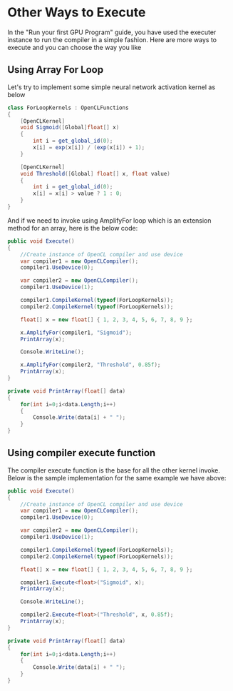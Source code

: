 # Other Ways to Execute

In the "Run your first GPU Program" guide, you have used the executer instance to run the compiler in a simple fashion. Here are more ways to execute and you can choose the way you like

## Using Array For Loop

Let's try to implement some simple neural network activation kernel as below

```csharp
class ForLoopKernels : OpenCLFunctions
{
    [OpenCLKernel]
    void Sigmoid([Global]float[] x)
    {
        int i = get_global_id(0);
        x[i] = exp(x[i]) / (exp(x[i]) + 1);
    }

    [OpenCLKernel]
    void Threshold([Global] float[] x, float value)
    {
        int i = get_global_id(0);
        x[i] = x[i] > value ? 1 : 0;
    }
}
```

And if we need to invoke using AmplifyFor loop which is an extension method for an array, here is the below code:

```csharp
public void Execute()
{
    //Create instance of OpenCL compiler and use device
    var compiler1 = new OpenCLCompiler();
    compiler1.UseDevice(0);

    var compiler2 = new OpenCLCompiler();
    compiler1.UseDevice(1);

    compiler1.CompileKernel(typeof(ForLoopKernels));
    compiler2.CompileKernel(typeof(ForLoopKernels));

    float[] x = new float[] { 1, 2, 3, 4, 5, 6, 7, 8, 9 };

    x.AmplifyFor(compiler1, "Sigmoid");
    PrintArray(x);

    Console.WriteLine();

    x.AmplifyFor(compiler2, "Threshold", 0.85f);
    PrintArray(x);
}

private void PrintArray(float[] data)
{
    for(int i=0;i<data.Length;i++)
    {
        Console.Write(data[i] + " ");
    }
}
```

## Using compiler execute function

The compiler execute function is the base for all the other kernel invoke. Below is the sample implementation for the same example we have above:

```csharp
public void Execute()
{
    //Create instance of OpenCL compiler and use device
    var compiler1 = new OpenCLCompiler();
    compiler1.UseDevice(0);

    var compiler2 = new OpenCLCompiler();
    compiler1.UseDevice(1);

    compiler1.CompileKernel(typeof(ForLoopKernels));
    compiler2.CompileKernel(typeof(ForLoopKernels));

    float[] x = new float[] { 1, 2, 3, 4, 5, 6, 7, 8, 9 };

    compiler1.Execute<float>("Sigmoid", x);
    PrintArray(x);

    Console.WriteLine();

    compiler2.Execute<float>("Threshold", x, 0.85f);
    PrintArray(x);
}

private void PrintArray(float[] data)
{
    for(int i=0;i<data.Length;i++)
    {
        Console.Write(data[i] + " ");
    }
}
```